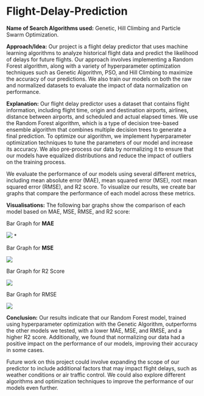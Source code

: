 # Flight-Delay-Prediction
**Name of Search Algorithms used:** Genetic, Hill Climbing and Particle Swarm Optimization.

**Approach/Idea:** Our project is a flight delay predictor that uses machine learning algorithms to analyze historical flight data and predict the likelihood of delays for future flights. Our approach involves implementing a Random Forest algorithm, along with a variety of hyperparameter optimization techniques such as Genetic Algorithm, PSO, and Hill Climbing to maximize the accuracy of our predictions. We also train our models on both the raw and normalized datasets to evaluate the impact of data normalization on performance.

**Explanation:** Our flight delay predictor uses a dataset that contains flight information, including flight time, origin and destination airports, airlines, distance between airports, and scheduled and actual elapsed times. We use the Random Forest algorithm, which is a type of decision tree-based ensemble algorithm that combines multiple decision trees to generate a final prediction. To optimize our algorithm, we implement hyperparameter optimization techniques to tune the parameters of our model and increase its accuracy. We also pre-process our data by normalizing it to ensure that our models have equalized distributions and reduce the impact of outliers on the training process.

We evaluate the performance of our models using several different metrics, including mean absolute error (MAE), mean squared error (MSE), root mean squared error (RMSE), and R2 score. To visualize our results, we create bar graphs that compare the performance of each model across these metrics.

**Visualisations:** The following bar graphs show the comparison of each model based on MAE, MSE, RMSE, and R2 score:

Bar Graph for  **MAE**

![](RackMultipart20230424-1-vso2s_html_9ad8f84169b441f.png) *

Bar Graph for **MSE**

![](RackMultipart20230424-1-vso2s_html_e7c6c6080581fc0a.png)

Bar Graph for R2 Score

![](RackMultipart20230424-1-vso2s_html_2f2b1d59138dfba4.png)

Bar Graph for RMSE

![](RackMultipart20230424-1-vso2s_html_c607e788ed8314fa.png)

**Conclusion:** Our results indicate that our Random Forest model, trained using hyperparameter optimization with the Genetic Algorithm, outperforms the other models we tested, with a lower MAE, MSE, and RMSE, and a higher R2 score. Additionally, we found that normalizing our data had a positive impact on the performance of our models, improving their accuracy in some cases.

Future work on this project could involve expanding the scope of our predictor to include additional factors that may impact flight delays, such as weather conditions or air traffic control. We could also explore different algorithms and optimization techniques to improve the performance of our models even further.
